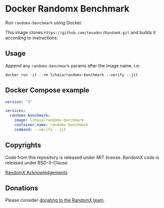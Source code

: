 # Docker Randomx Benchmark

Run `randomx-benchmark` using Docker.

This image clones `https://github.com/tevador/RandomX.git` and builds it according to instructions.

## Usage

Append any `randomx-benchmark` params after the image name. i.e:

```shell
docker run -it --rm lchaia/randomx-benchmark --verify --jit
```

## Docker Compose example

```yaml
version: "3"

services:
  randomx-benchmark:
    image: lchaia/randomx-benchmark
    container_name: randomx-benchmark
    command: --verify --jit
```

## Copyrights

Code from this repository is released under MIT license.
RandomX code is released under BSD-3-Clause

[RandomX Acknowledgements](https://github.com/tevador/RandomX#acknowledgements)

## Donations

Please consider [donating to the RandomX team](https://github.com/tevador/RandomX#donations).
